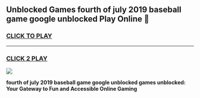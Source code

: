 
## Unblocked Games fourth of july 2019 baseball game google unblocked Play Online 👋
<h3>
<a href="https://news.freeplayer.one?title=fourth_of_july_2019_baseball_game_google_unblocked&ref=17F">CLICK TO PLAY</a></h3>
<hr>

<h3>
<a href="https://news.freeplayer.one?title=fourth_of_july_2019_baseball_game_google_unblocked&ref=17F">CLICK 2 PLAY</a>
  
</h3>

<a href="https://news.freeplayer.one?title=fourth_of_july_2019_baseball_game_google_unblocked&ref=17F/"><img src="https://clearcache.store/games.png"></a>


**fourth of july 2019 baseball game google unblocked games unblocked: Your Gateway to Fun and Accessible Online Gaming**
